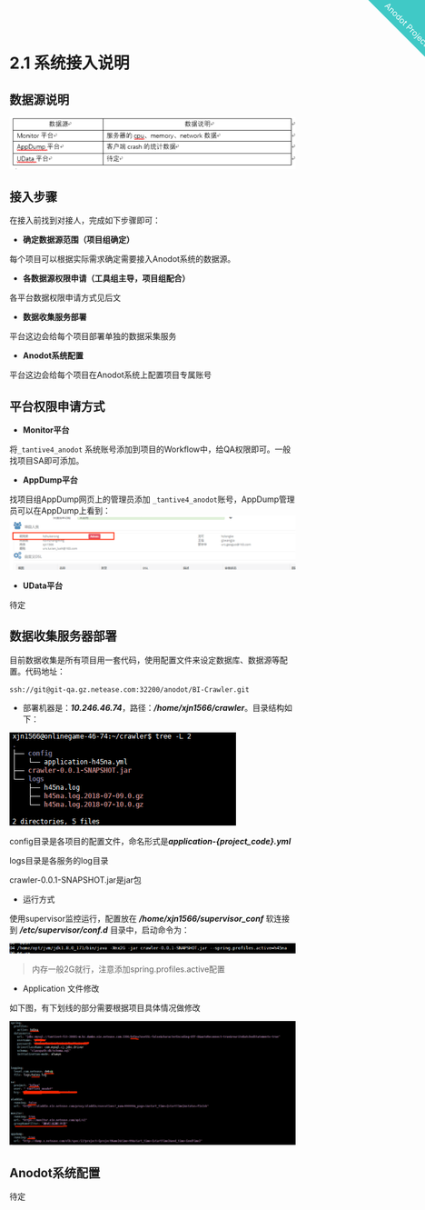 
<html>
    <a href="http://anodot.nie.netease.com/" class="homepage-corner" aria-label="View source on Github">
        <svg width="100" height="100" viewBox="0 0 250 250" style="fill:#40c9c6; color:#fff; position: fixed; top: 0; border: 0; right: 0;" aria-hidden="true">
            <path d="M0,0 L250,250 L250,0 Z"></path>
            <text x="40" y="40" fill="white" style="font-size: 36px;" size="20" transform="rotate(45 70,70)">Anodot Project</text>
        </svg>
    </a>
    </style>
</html>


# 2.1 系统接入说明

## 数据源说明

![image](1_import_data/import_data_05.png)

## 接入步骤

在接入前找到对接人，完成如下步骤即可：
- **确定数据源范围（项目组确定）**

每个项目可以根据实际需求确定需要接入Anodot系统的数据源。

- **各数据源权限申请（工具组主导，项目组配合）**

各平台数据权限申请方式见后文

- **数据收集服务部署**

平台这边会给每个项目部署单独的数据采集服务

- **Anodot系统配置**

平台这边会给每个项目在Anodot系统上配置项目专属账号

## 平台权限申请方式

- **Monitor平台**

将`_tantive4_anodot` 系统账号添加到项目的Workflow中，给QA权限即可。一般找项目SA即可添加。

- **AppDump平台**

找项目组AppDump网页上的管理员添加 `_tantive4_anodot`账号，AppDump管理员可以在AppDump上看到：
![image](1_import_data/import_data_01.png)

- **UData平台**

待定

## 数据收集服务器部署

目前数据收集是所有项目用一套代码，使用配置文件来设定数据库、数据源等配置。代码地址：

```
ssh://git@git-qa.gz.netease.com:32200/anodot/BI-Crawler.git
```

- 部署机器是：***10.246.46.74***，路径：***/home/xjn1566/crawler***。目录结构如下：

![image](1_import_data/import_data_02.png)


config目录是各项目的配置文件，命名形式是***application-{project_code}.yml***

logs目录是各服务的log目录

crawler-0.0.1-SNAPSHOT.jar是jar包


- 运行方式

使用supervisor监控运行，配置放在 ***/home/xjn1566/supervisor_conf*** 软连接到 ***/etc/supervisor/conf.d*** 目录中，启动命令为：


![image](1_import_data/import_data_03.png)

> 内存一般2G就行，注意添加spring.profiles.active配置

- Application 文件修改

如下图，有下划线的部分需要根据项目具体情况做修改

![image](1_import_data/import_data_04.png)

## Anodot系统配置
待定
